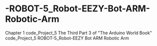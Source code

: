 # -ROBOT-5_Robot-EEZY-Bot-ARM-Robotic-Arm
Chapter 1 code_Project_5 The Third Part 3 of "The Arduino World Book" code_Project_5  ROBOT-5_Robot-EEZY Bot ARM Robotic Arm
